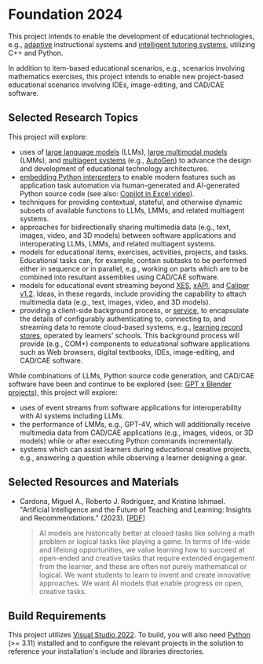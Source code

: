 # Foundation 2024

This project intends to enable the development of educational technologies, e.g., [adaptive](https://en.wikipedia.org/wiki/Adaptive_learning) instructional systems and [intelligent tutoring systems](https://en.wikipedia.org/wiki/Intelligent_tutoring_system), utilizing C++ and Python.

In addition to item-based educational scenarios, e.g., scenarios involving mathematics exercises, this project intends to enable new project-based educational scenarios involving IDEs, image-editing, and CAD/CAE software.

## Selected Research Topics

This project will explore:

* uses of [large language models](https://en.wikipedia.org/wiki/Large_language_model) (LLMs), [large multimodal models](https://en.wikipedia.org/wiki/Large_language_model#Multimodality) (LMMs), and [multiagent systems](https://en.wikipedia.org/wiki/Multiagent_system) (e.g., [AutoGen](https://github.com/microsoft/autogen)) to advance the design and development of educational technology architectures.
* [embedding Python interpreters](https://docs.python.org/3/c-api/) to enable modern features such as application task automation via human-generated and AI-generated Python source code (see also: [Copilot in Excel video](https://www.youtube.com/watch?v=vGI6VLr8L5w)).
* techniques for providing contextual, stateful, and otherwise dynamic subsets of available functions to LLMs, LMMs, and related multiagent systems.
* approaches for bidirectionally sharing multimedia data (e.g., text, images, video, and 3D models) between software applications and interoperating LLMs, LMMs, and related multiagent systems.
* models for educational items, exercises, activities, projects, and tasks. Educational tasks can, for example, contain subtasks to be performed either in sequence or in parallel, e.g., working on parts which are to be combined into resultant assemblies using CAD/CAE software.
* models for educational event streaming beyond [XES](https://xes-standard.org/), [xAPI](https://xapi.com/), and [Caliper v1.2](https://www.imsglobal.org/activity/caliper). Ideas, in these regards, include providing the capability to attach multimedia data (e.g., text, images, video, and 3D models).
* providing a client-side background process, or [service](https://en.wikipedia.org/wiki/Windows_service), to encapsulate the details of configurably authenticating to, connecting to, and streaming data to remote cloud-based systems, e.g., [learning record stores](https://en.wikipedia.org/wiki/Learning_Record_Store), operated by learners' schools. This background process will provide (e.g., COM+) components to educational software applications such as Web browsers, digital textbooks, IDEs, image-editing, and CAD/CAE software.

While combinations of LLMs, Python source code generation, and CAD/CAE software have been and continue to be explored (see: [GPT x Blender projects](https://github.com/search?q=gpt+blender&type=repositories)), this project will explore:

* uses of event streams from software applications for interoperability with AI systems including LLMs.
* the performance of LMMs, e.g., GPT-4V, which will additionally receive multimedia data from CAD/CAE applications (e.g., images, videos, or 3D models) while or after executing Python commands incrementally.
* systems which can assist learners during educational creative projects, e.g., answering a question while observing a learner designing a gear.

## Selected Resources and Materials

* Cardona, Miguel A., Roberto J. Rodríguez, and Kristina Ishmael. "Artificial Intelligence and the Future of Teaching and Learning: Insights and Recommendations." (2023). [[PDF](https://tech.ed.gov/files/2023/05/ai-future-of-teaching-and-learning-report.pdf)]

  > AI models are historically better at closed tasks like solving a math problem or logical tasks like playing a game. In terms of life-wide and lifelong opportunities, we value learning how to succeed at open-ended and creative tasks that require extended engagement from the learner, and these are often not purely mathematical or logical. We want students to learn to invent and create innovative approaches. We want AI models that enable progress on open, creative tasks.

## Build Requirements

This project utilizes [Visual Studio 2022](https://visualstudio.microsoft.com/downloads/). To build, you will also need [Python](https://www.python.org/downloads/) (>= 3.11) installed and to configure the relevant projects in the solution to reference your installation's include and libraries directories.
